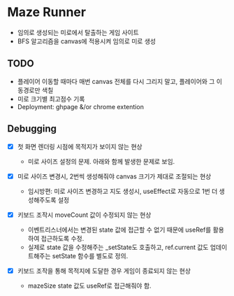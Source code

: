 # Maze Runner

- 임의로 생성되는 미로에서 탈출하는 게임 사이트
- BFS 알고리즘을 canvas에 적용시켜 임의로 미로 생성

## TODO

- 플레이어 이동할 때마다 매번 canvas 전체를 다시 그리지 말고, 플레이어와 그 이동경로만 색칠
- 미로 크기별 최고점수 기록
- Deployment: ghpage &/or chrome extention

## Debugging

- [x] 첫 화면 렌더링 시점에 목적지가 보이지 않는 현상
  - 미로 사이즈 설정의 문제. 아래와 함께 발생한 문제로 보임.
- [x] 미로 사이즈 변경시, 2번씩 생성해줘야 canvas 크기가 제대로 조절되는 현상
  - 임시방편: 미로 사이즈 변경하고 지도 생성시, useEffect로 자동으로 1번 더 생성해주도록 설정
- [x] 키보드 조작시 moveCount 값이 수정되지 않는 현상

  - 이벤트리스너에서는 변경된 state 값에 접근할 수 없기 때문에 useRef를 활용하여 접근하도록 수정.
  - 실제로 state 값을 수정해주는 \_setState도 호출하고, ref.current 값도 업데이트해주는 setState 함수를 별도로 정의.

- [x] 키보드 조작을 통해 목적지에 도달한 경우 게임이 종료되지 않는 현상
  - mazeSize state 값도 useRef로 접근해줘야 함.
